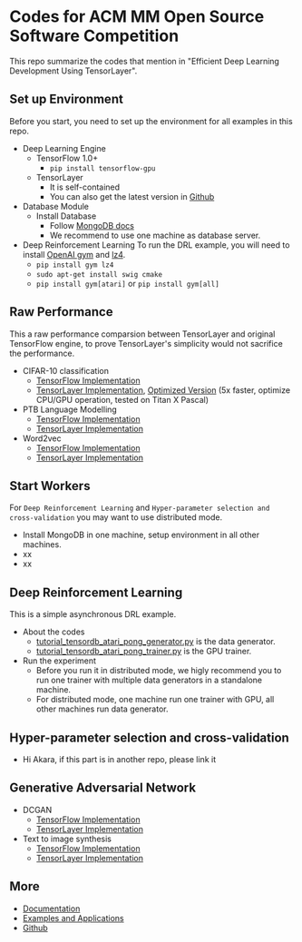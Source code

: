# Codes for ACM MM Open Source Software Competition
This repo summarize the codes that mention in "Efficient Deep Learning Development Using TensorLayer".

## Set up Environment
Before you start, you need to set up the environment for all examples in this repo.
* Deep Learning Engine
  * TensorFlow 1.0+
    * `pip install tensorflow-gpu`
  * TensorLayer 
    * It is self-contained
    * You can also get the latest version in [Github](https://github.com/zsdonghao/tensorlayer)
* Database Module
  * Install Database
    * Follow [MongoDB docs](https://docs.mongodb.com/manual/installation/)
    * We recommend to use one machine as database server.
* Deep Reinforcement Learning
To run the DRL example, you will need to install [OpenAI gym](https://gym.openai.com) and [lz4](http://python-lz4.readthedocs.io/en/latest/quickstart.html).
  * `pip install gym lz4`
  * `sudo apt-get install swig cmake`
  * `pip install gym[atari]` or `pip install gym[all]` 

## Raw Performance
This a raw performance comparsion between TensorLayer and original TensorFlow engine, to prove TensorLayer's simplicity would not sacrifice the performance.
* CIFAR-10 classification
  * [TensorFlow Implementation](https://www.tensorflow.org/tutorials/deep_cnn)
  * [TensorLayer Implementation](https://github.com/akaraspt/tl_paper/blob/master/cifar10.py), [Optimized Version](https://github.com/zsdonghao/tensorlayer/blob/master/example/tutorial_cifar10_tfrecord.py) (5x faster, optimize CPU/GPU operation, tested on Titan X Pascal)
* PTB Language Modelling
  * [TensorFlow Implementation](https://www.tensorflow.org/tutorials/recurrent)
  * [TensorLayer Implementation](https://github.com/zsdonghao/tensorlayer/blob/master/example/tutorial_ptb_lstm_state_is_tuple.py)
* Word2vec
  * [TensorFlow Implementation](https://www.tensorflow.org/tutorials/word2vec)
  * [TensorLayer Implementation](https://github.com/zsdonghao/tensorlayer/blob/master/example/tutorial_word2vec_basic.py)

## Start Workers
For `Deep Reinforcement Learning` and `Hyper-parameter selection and cross-validation` you may want to use distributed mode.
* Install MongoDB in one machine, setup environment in all other machines.
* xx
* xx

## Deep Reinforcement Learning
This is a simple asynchronous DRL example.
* About the codes
  * [tutorial_tensordb_atari_pong_generator.py](https://github.com/akaraspt/tl_paper/blob/master/tutorial_tensordb_atari_pong_generator.py) is the data generator.
  * [tutorial_tensordb_atari_pong_trainer.py](https://github.com/akaraspt/tl_paper/blob/master/tutorial_tensordb_atari_pong_trainer.py) is the GPU trainer.
* Run the experiment
  * Before you run it in distributed mode, we higly recommend you to run one trainer with multiple data generators in a standalone machine.
  * For distributed mode, one machine run one trainer with GPU, all other machines run data generator.

## Hyper-parameter selection and cross-validation
* Hi Akara, if this part is in another repo, please link it

## Generative Adversarial Network
* DCGAN
  * [TensorFlow Implementation](https://github.com/carpedm20/DCGAN-tensorflow)
  * [TensorLayer Implementation](https://github.com/zsdonghao/dcgan)
* Text to image synthesis
  * [TensorFlow Implementation](https://github.com/paarthneekhara/text-to-image)
  * [TensorLayer Implementation](https://github.com/zsdonghao/text-to-image)

  
## More
* [Documentation](http://tensorlayer.readthedocs.io)
* [Examples and Applications](http://tensorlayer.readthedocs.io/en/latest/user/example.html)
* [Github](https://github.com/zsdonghao/tensorlayer)
